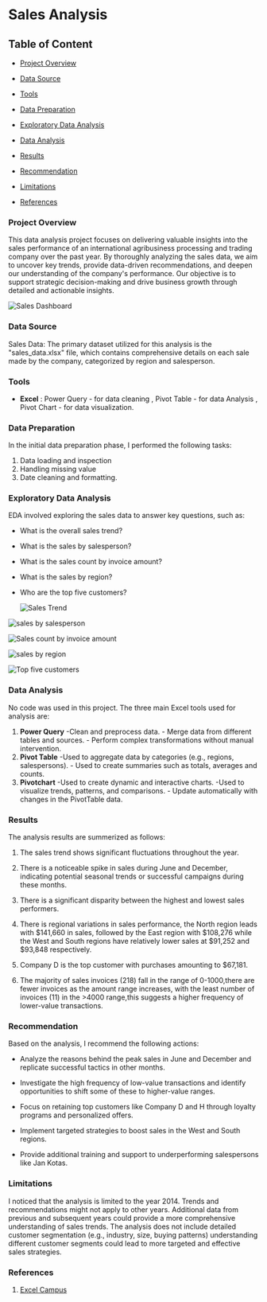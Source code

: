 # Sales Analysis

## Table of Content

- [Project Overview](#project-overview)

- [Data Source](#data-source)

- [Tools](#tools)

- [Data Preparation](#data-preparation)

- [Exploratory Data Analysis](#exploratory-data-analysis)

- [Data Analysis](#data-analysis)

- [Results](#results)

- [Recommendation](#recommendation)

- [Limitations](#limitations)

- [References](#references)


### Project Overview

This data analysis project focuses on delivering valuable insights into the sales performance of an international agribusiness processing and trading company over the past year. By thoroughly analyzing the sales data, we aim to uncover key trends, provide data-driven recommendations, and deepen our understanding of the company's performance. Our objective is to support strategic decision-making and drive business growth through detailed and actionable insights.


![Sales Dashboard](https://github.com/user-attachments/assets/73068ce2-181f-476e-9e4d-57e2729eea12)

### Data Source
Sales Data: The primary dataset utilized for this analysis is the "sales_data.xlsx" file, which contains comprehensive details on each sale made by the company, categorized by region and salesperson.

### Tools

- **Excel** : Power Query - for data cleaning
        , Pivot Table - for data Analysis
        , Pivot Chart - for data visualization.

### Data Preparation

  In the initial data preparation phase, I performed the following tasks:
  1. Data loading and inspection
  2. Handling missing value
  3. Date cleaning and formatting.

### Exploratory Data Analysis

  EDA involved exploring the sales data to answer key questions, such as:
 - What is the overall sales trend?
 - What is the sales by salesperson?
 - What is the sales count by invoice amount?
 - What is the sales by region?
 - Who are the top five customers?

   ![Sales Trend](https://github.com/user-attachments/assets/0b642e7d-b5fd-4a82-a14c-095b869bee10)
   
![sales by salesperson](https://github.com/user-attachments/assets/d0f03477-181e-4afb-a83d-c368cf2452b8)

![Sales count by invoice amount](https://github.com/user-attachments/assets/3b3def1e-cbe5-4737-acd8-5bd0e32735c8)

![sales by region](https://github.com/user-attachments/assets/d12248fc-48dd-40ec-a3e4-d2a8abf4947c)

![Top five customers](https://github.com/user-attachments/assets/a0eaee6f-e99d-4012-8904-61af99d9f83a)


 
### Data Analysis
 No code was used in this project. The three main Excel tools used for analysis are:
    
  1. **Power Query** -Clean and preprocess data. - Merge data from different tables and sources. - Perform complex transformations without manual intervention.
  2. **Pivot Table** -Used to aggregate data by categories (e.g., regions, salespersons).  - Used to create summaries such as totals, averages and counts.
  3. **Pivotchart**  -Used to create dynamic and interactive charts.  -Used to visualize trends, patterns, and comparisons.  - Update automatically with changes in the PivotTable data.

### Results

The analysis results are summerized as follows:

1. The sales trend shows significant fluctuations throughout the year.
   
2. There is a noticeable spike in sales during June and December, indicating potential seasonal trends or successful campaigns during these months.
   
3. There is a significant disparity between the highest and lowest sales performers.
   
4. There is regional variations in sales performance, the North region leads with $141,660 in sales, followed by the East region with $108,276 while the West and South regions have relatively lower sales at $91,252 and $93,848 respectively.
   
5. Company D is the top customer with purchases amounting to $67,181.
    
6. The majority of sales invoices (218) fall in the range of 0-1000,there are fewer invoices as the amount range increases, with the least number of invoices (11) in the >4000 range,this suggests a higher frequency of lower-value transactions.

### Recommendation
Based on the analysis, I recommend the following actions:

- Analyze the reasons behind the peak sales in June and December and replicate successful tactics in other months.

- Investigate the high frequency of low-value transactions and identify opportunities to shift some of these to higher-value ranges.

- Focus on retaining top customers like Company D and H through loyalty programs and personalized offers.
  
- Implement targeted strategies to boost sales in the West and South regions.
  
- Provide additional training and support to underperforming salespersons like Jan Kotas.

### Limitations
I noticed that the analysis is limited to the year 2014. Trends and recommendations might not apply to other years. Additional data from previous and subsequent years could provide a more comprehensive understanding of sales trends. The analysis does not include detailed customer segmentation (e.g., industry, size, buying patterns) understanding different customer segments could lead to more targeted and effective sales strategies.

### References
1. [Excel Campus](https://www.excelcampus.com/)

   
